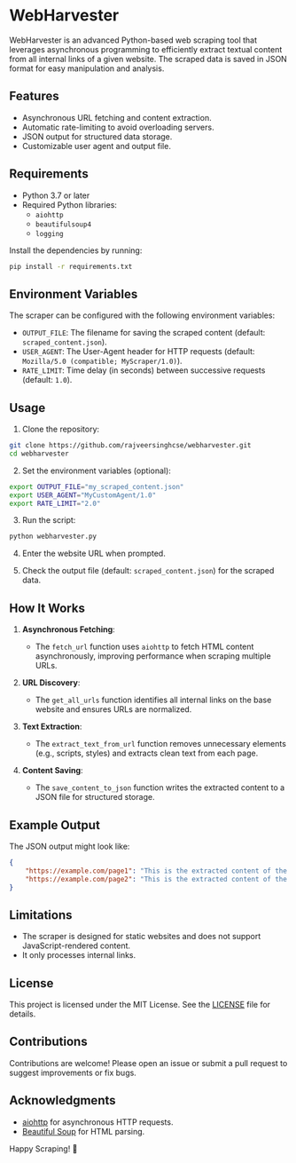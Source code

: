 # WebHarvester

WebHarvester is an advanced Python-based web scraping tool that leverages asynchronous programming to efficiently extract textual content from all internal links of a given website. The scraped data is saved in JSON format for easy manipulation and analysis.

## Features
- Asynchronous URL fetching and content extraction.
- Automatic rate-limiting to avoid overloading servers.
- JSON output for structured data storage.
- Customizable user agent and output file.

## Requirements
- Python 3.7 or later
- Required Python libraries:
  - `aiohttp`
  - `beautifulsoup4`
  - `logging`

Install the dependencies by running:
```bash
pip install -r requirements.txt
```

## Environment Variables
The scraper can be configured with the following environment variables:

- `OUTPUT_FILE`: The filename for saving the scraped content (default: `scraped_content.json`).
- `USER_AGENT`: The User-Agent header for HTTP requests (default: `Mozilla/5.0 (compatible; MyScraper/1.0)`).
- `RATE_LIMIT`: Time delay (in seconds) between successive requests (default: `1.0`).

## Usage
1. Clone the repository:
```bash
git clone https://github.com/rajveersinghcse/webharvester.git
cd webharvester
```

2. Set the environment variables (optional):
```bash
export OUTPUT_FILE="my_scraped_content.json"
export USER_AGENT="MyCustomAgent/1.0"
export RATE_LIMIT="2.0"
```

3. Run the script:
```bash
python webharvester.py
```

4. Enter the website URL when prompted.

5. Check the output file (default: `scraped_content.json`) for the scraped data.

## How It Works
1. **Asynchronous Fetching**:
   - The `fetch_url` function uses `aiohttp` to fetch HTML content asynchronously, improving performance when scraping multiple URLs.

2. **URL Discovery**:
   - The `get_all_urls` function identifies all internal links on the base website and ensures URLs are normalized.

3. **Text Extraction**:
   - The `extract_text_from_url` function removes unnecessary elements (e.g., scripts, styles) and extracts clean text from each page.

4. **Content Saving**:
   - The `save_content_to_json` function writes the extracted content to a JSON file for structured storage.

## Example Output
The JSON output might look like:
```json
{
    "https://example.com/page1": "This is the extracted content of the first page.",
    "https://example.com/page2": "This is the extracted content of the second page."
}
```

## Limitations
- The scraper is designed for static websites and does not support JavaScript-rendered content.
- It only processes internal links.

## License
This project is licensed under the MIT License. See the [LICENSE](LICENSE) file for details.

## Contributions
Contributions are welcome! Please open an issue or submit a pull request to suggest improvements or fix bugs.

## Acknowledgments
- [aiohttp](https://docs.aiohttp.org/) for asynchronous HTTP requests.
- [Beautiful Soup](https://www.crummy.com/software/BeautifulSoup/) for HTML parsing.

Happy Scraping! 🚀
